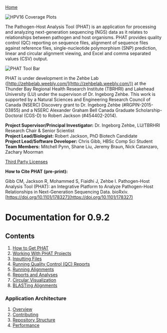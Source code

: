 [Home](https://chgibb.github.io/PHATDocs/)

![HPV16 Coverage Plots](https://chgibb.github.io//PHATDocs/docs/releases/0.1.0-beta.1/covHPV16white.png)

The Pathogen-Host Analysis Tool (PHAT) is an application for processing and analyzing next-generation sequencing (NGS) data as it relates to relationships between pathogen and host organisms. PHAT provides quality control (QC) reporting on sequence files, alignment of sequence files against reference files, single-nucleotide polymorphism (SNP) prediction, linear and circular alignment viewing, and Excel and comma separated values (CSV) output.

![PHAT Tool Bar](https://chgibb.github.io//PHATDocs/docs/releases/0.9.2/PHATtoolbar.png)

PHAT is under development in the Zehbe Lab ([http://zehbelab.weebly.com/](http://zehbelab.weebly.com/)) at the Thunder Bay Regional Health Research Institute (TBRHRI) and Lakehead University (LU) under the supervison of Dr. Ingeborg Zehbe. This work is supported by a Natural Sciences and Engineering Research Council of Canada (NSERC) Discovery grant to Dr. Ingeborg Zehbe (#RGPIN-2015-03855) and a NSERC Alexander Graham Bell Canada Graduate Scholarship-Doctoral (CGS-D) to Robert Jackson (#454402-2014).

**Project Supervisor/Principal Investigator:** Dr. Ingeborg Zehbe, LU/TBRHRI Research Chair & Senior Scientist    
**Project Lead/Biologist:** Robert Jackson, PhD Biotech Candidate    
**Project Lead/Software Developer:** Chris Gibb, HBSc Comp Sci Student  
**Team Members:** Mitchell Pynn, Shane Liu, Jeremy Braun, Nick Catanzaro, Zachary Moorman

[Third Party Licenses](https://chgibb.github.io/PHATDocs/docs/releases/0.9.2/thirdParty)

**How to Cite PHAT (pre-print):**

Gibb CM, Jackson R, Mohammed S, Fiaidhi J, Zehbe I. Pathogen-Host Analysis Tool (PHAT): an Integrative Platform to Analyze Pathogen-Host Relationships in Next-Generation Sequencing Data. bioRxiv. [https://doi.org/10.1101/178327](https://doi.org/10.1101/178327)

# Documentation for 0.9.2
## Contents
1. [How to Get PHAT](https://chgibb.github.io/PHATDocs/docs/releases/0.9.2/howToGetPHAT)
2. [Working With PHAT Projects](https://chgibb.github.io/PHATDocs/docs/releases/0.9.2/projects)
3. [Inputting Files](https://chgibb.github.io/PHATDocs/docs/releases/0.9.2/inputtingFiles)
4. [Running Quality Control (QC) Reports](https://chgibb.github.io/PHATDocs/docs/releases/0.9.2/QCReports)
5. [Running Alignments](https://chgibb.github.io/PHATDocs/docs/releases/0.9.2/runningAlignments)
6. [Reports and Analyses](https://chgibb.github.io/PHATDocs/docs/releases/0.9.2/reportsAndAnalyses)
7. [Circular Visualization](https://chgibb.github.io/PHATDocs/docs/releases/0.9.2/circularVisualization)
8. [BLASTing Alignments](https://chgibb.github.io/PHATDocs/docs/releases/0.9.2/blastingAlignments)

### Application Architecture
1. [Overview](https://chgibb.github.io/PHATDocs/docs/releases/0.9.2/archOverview)
2. [Contributing](https://chgibb.github.io/PHATDocs/docs/releases/0.9.2/contributingGuide)
3. [Repository Structure](https://chgibb.github.io/PHATDocs/docs/releases/0.9.2/repoStructure)
4. [Performance](https://chgibb.github.io/PHATDocs/docs/releases/0.9.2/performance)